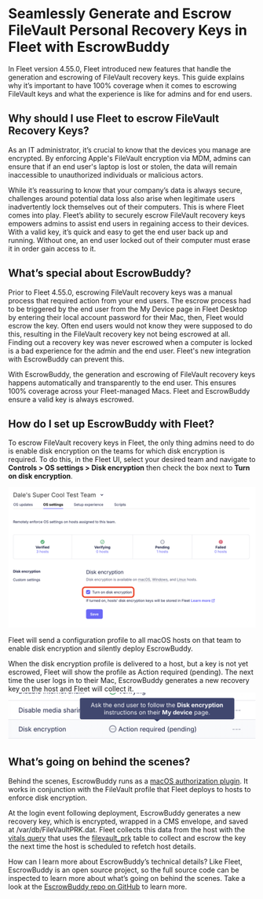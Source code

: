 # Seamlessly Generate and Escrow FileVault Personal Recovery Keys in Fleet with EscrowBuddy

In Fleet version 4.55.0, Fleet introduced new features that handle the generation and escrowing of FileVault recovery keys. This guide explains why it’s important to have 100% coverage when it comes to escrowing FileVault keys and what the experience is like for admins and for end users.

## Why should I use Fleet to escrow FileVault Recovery Keys?
As an IT administrator, it’s crucial to know that the devices you manage are encrypted. By enforcing Apple's FileVault encryption via MDM, admins can ensure that if an end user's laptop is lost or stolen, the data will remain inaccessible to unauthorized individuals or malicious actors.

While it’s reassuring to know that your company’s data is always secure, challenges around potential data loss also arise when legitimate users inadvertently lock themselves out of their computers. This is where Fleet comes into play. Fleet’s ability to securely escrow FileVault recovery keys empowers admins to assist end users in regaining access to their devices. With a valid key, it’s quick and easy to get the end user back up and running. Without one, an end user locked out of their computer must erase it in order gain access to it.

## What’s special about EscrowBuddy?
Prior to Fleet 4.55.0, escrowing FileVault recovery keys was a manual process that required action from your end users. The escrow process had to be triggered by the end user from the My Device page in Fleet Desktop by entering their local account password for their Mac, then, Fleet would escrow the key. Often end users would not know they were supposed to do this, resulting in the FileVault recovery key not being escrowed at all. Finding out a recovery key was never escrowed when a computer is locked is a bad experience for the admin and the end user. Fleet's new integration with EscrowBuddy can prevent this.

With EscrowBuddy, the generation and escrowing of FileVault recovery keys happens automatically and transparently to the end user. This ensures 100% coverage across your Fleet-managed Macs. Fleet and EscrowBuddy ensure a valid key is always escrowed.

## How do I set up EscrowBuddy with Fleet?
To escrow FileVault recovery keys in Fleet, the only thing admins need to do is enable disk encryption on the teams for which disk encryption is required. To do this, in the Fleet UI, select your desired team and navigate to **Controls > OS settings > Disk encryption** then check the box next to **Turn on disk encryption**.

![Turn on disk encryption](../website/assets/images/articles/escrowbuddy-basics-turn-on-disk-encryption.png)

Fleet will send a configuration profile to all macOS hosts on that team to enable disk encryption and silently deploy EscrowBuddy.

When the disk encryption profile is delivered to a host, but a key is not yet escrowed, Fleet will show the profile as Action required (pending). The next time the user logs in to their Mac, EscrowBuddy generates a new recovery key on the host and Fleet will collect it.
![Acation needed](../website/assets/images/articles/escrowbuddy-basics-action-needed.png)

## What’s going on behind the scenes?
Behind the scenes, EscrowBuddy runs as a [macOS authorization plugin](https://developer.apple.com/documentation/security/authorization-plug-ins). It works in conjunction with the FileVault profile that Fleet deploys to hosts to enforce disk encryption.

At the login event following deployment, EscrowBuddy generates a new recovery key, which is encrypted, wrapped in a CMS envelope, and saved at /var/db/FileVaultPRK.dat. Fleet collects this data from the host with the [vitals query](https://github.com/fleetdm/fleet/blob/main/docs/Contributing/Understanding-host-vitals.md#mdm_disk_encryption_key_file_darwin) that uses the [filevault_prk](https://fleetdm.com/tables/filevault_prk#apple) table to collect and escrow the key the next time the host is scheduled to refetch host details. 

How can I learn more about EscrowBuddy’s technical details?
Like Fleet, EscrowBuddy is an open source project, so the full source code can be inspected to learn more about what’s going on behind the scenes. Take a look at the [EscrowBuddy repo on GitHub](https://github.com/macadmins/escrow-buddy) to learn more.

<meta name="articleTitle" value="How Fleet uses EscrowBuddy to generate and collect FileVault Personal Recovery Keys">
<meta name="authorFullName" value="Dale Ribeiro">
<meta name="authorGitHubUsername" value="ddribeiro">
<meta name="category" value="guides">
<meta name="publishedOn" value="2025-03-19">
<meta name="description" value="Learn how Fleet's EscrowBuddy integration makes sure your FileVault Personal Recovery Keys are always escrowed">
